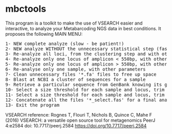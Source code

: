 # mbctools

This program is a toolkit to make the use of VSEARCH easier and interactive, to analyze your
Metabarcoding NGS data in best conditions. It proposes the following MAIN MENU:
<pre>
1- NEW complete analyze (slow - be patient!)
2- NEW analyze WITHOUT the unnecessary statistical step (faster)
3- Re-analyze all loci, from the clustering step and with other parameters (faster)
4- Re-analyze only one locus of amplicon < 550bp, with other parameters
5- Re-analyze only one locus of amplicon > 550bp, with other parameters
6- Re-analyse only one sample, with other parameters
7- Clean unnecessary files '*.fa' files to free up space
8- Blast at NCBI a cluster of sequences for a sample
9- Retrieve a particular sequence from GenBank knowing its gb code (accession number)
10- Select a size threshold for each sample and locus, trim the sequences of loci < 550bp (merged)
11- Select a size threshold for each sample and locus, trim the sequences of loci > 550bp (R1)
12- Concatenate all the files '*_select.fas' for a final analysing in MEGA7
13- Exit the program
</pre>
  
VSEARCH reference:
Rognes T, Flouri T, Nichols B, Quince C, Mahe F (2016)
VSEARCH: a versatile open source tool for metagenomics
PeerJ 4:e2584 doi: 10.7717/peerj.2584 https://doi.org/10.7717/peerj.2584
